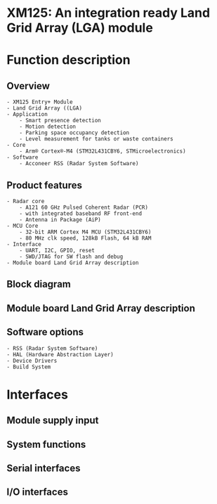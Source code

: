 # XM125: An integration ready Land Grid Array (LGA) module
# Function description
## Overview
    - XM125 Entry+ Module
    - Land Grid Array ((LGA)
    - Application
        - Smart presence detection
        - Motion detection
        - Parking space occupancy detection
        - Level measurement for tanks or waste containers
    - Core
        - Arm® Cortex®-M4 (STM32L431CBY6, STMicroelectronics)
    - Software
        - Acconeer RSS (Radar System Software)
## Product features
    - Radar core
        - A121 60 GHz Pulsed Coherent Radar (PCR) 
        - with integrated baseband RF front-end   
        - Antenna in Package (AiP)
    - MCU Core
        - 32-bit ARM Cortex M4 MCU (STM32L431CBY6)
        - 80 MHz clk speed, 128kB Flash, 64 kB RAM 
    - Interface
        - UART, I2C, GPIO, reset
        - SWD/JTAG for SW flash and debug
    - Module board Land Grid Array description
## Block diagram
## Module board Land Grid Array description
## Software options
    - RSS (Radar System Software)
    - HAL (Hardware Abstraction Layer)
    - Device Drivers
    - Build System
# Interfaces
## Module supply input
## System functions
## Serial interfaces
##  I/O interfaces
